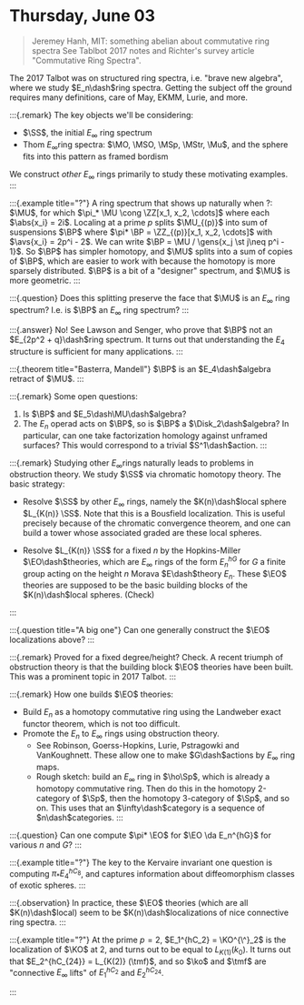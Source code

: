 # Thursday, June 03

> Jeremey Hanh, MIT: something abelian about commutative ring spectra
> See Tablbot 2017 notes and Richter's survey article "Commutative Ring Spectra".

The 2017 Talbot was on structured ring spectra, i.e. "brave new algebra", where we study $E_n\dash$ring spectra.
Getting the subject off the ground requires many definitions, care of May, EKMM, Lurie, and more.


:::{.remark}
The key objects we'll be considering:

- $\SS$, the initial $E_\infty$ ring spectrum
- Thom $E_\infty$ring spectra: $\MO, \MSO, \MSp, \MStr, \Mu$, and the sphere fits into this pattern as framed bordism

We construct *other* $E_\infty$ rings primarily to study these motivating examples.
:::


:::{.example title="?"}
A ring spectrum that shows up naturally when ?:
 $\MU$, for which $\pi_* \MU \cong \ZZ[x_1, x_2, \cdots]$ where each $\abs{x_i} = 2i$.
Localing at a prime $p$ splits $\MU_{(p)}$ into  sum of suspensions $\BP$ where $\pi* \BP = \ZZ_{(p)}[x_1, x_2, \cdots]$ with $\avs{x_i} = 2p^i - 2$.
We can write $\BP = \MU / \gens{x_j \st j\neq p^i - 1}$.
So $\BP$ has simpler homotopy, and $\MU$ splits into a sum of copies of $\BP$, which are easier to work with because the homotopy is more sparsely distributed.
$\BP$ is a bit of a "designer" spectrum, and $\MU$ is more geometric.
:::


:::{.question}
Does this splitting preserve the face that $\MU$ is an $E_\infty$ ring spectrum?
I.e. is $\BP$ an $E_\infty$ ring spectrum?
:::


:::{.answer}
No! See Lawson and Senger, who prove that $\BP$ not an $E_{2p^2 + q}\dash$ring spectrum.
It turns out that understanding the $E_4$ structure is sufficient for many applications.
:::


:::{.theorem title="Basterra, Mandell"}
$\BP$ is an $E_4\dash$algebra retract of $\MU$.
:::

:::{.remark}
Some open questions:

1. Is $\BP$ and $E_5\dash\MU\dash$algebra?
2. The $E_n$ operad acts on $\BP$, so is $\BP$ a $\Disk_2\dash$algebra?
  In particular, can one take factorization homology against unframed surfaces?
  This would correspond to a trivial $S^1\dash$action.
:::


:::{.remark}
Studying other $E_\infty$rings naturally leads to problems in obstruction theory.
We study $\SS$ via chromatic homotopy theory.
The basic strategy:

- Resolve $\SS$ by other $E_\infty$ rings, namely the $K(n)\dash$local sphere $L_{K(n)} \SS$.
  Note that this is a Bousfield localization.
  This is useful precisely because of the chromatic convergence theorem, and one can build a tower whose associated graded are these local spheres.

- Resolve $L_{K(n)} \SS$ for a fixed $n$ by the Hopkins-Miller $\EO\dash$theories, which are $E_\infty$ rings of the form $E_n^{hG}$ for $G$ a finite group acting on the height $n$ Morava $E\dash$theory $E_n$.
  These $\EO$ theories are supposed to be the basic building blocks of the $K(n)\dash$local spheres.
  (Check)

:::


:::{.question title="A big one"}
Can one generally construct the $\EO$ localizations above?
:::


:::{.remark}
Proved for a fixed degree/height? Check.
A recent triumph of obstruction theory is that the building block $\EO$ theories have been built.
This was a prominent topic in 2017 Talbot.
:::


:::{.remark}
How one builds $\EO$ theories:

- Build $E_n$ as a homotopy commutative ring using the Landweber exact functor theorem, which is not too difficult.
- Promote the $E_n$ to $E_\infty$ rings using obstruction theory.
  - See Robinson, Goerss-Hopkins, Lurie, Pstragowki and VanKoughnett.
  These allow one to make $G\dash$actions by $E_\infty$ ring maps.
  - Rough sketch: build an $E_\infty$ ring in $\ho\Sp$, which is already a homotopy commutative ring.
    Then do this in the homotopy 2-category of $\Sp$, then the homotopy 3-category of $\Sp$, and so on.
    This uses that an $\infty\dash$category is a sequence of $n\dash$categories.
:::


:::{.question}
Can one compute $\pi* \EO$ for $\EO \da E_n^{hG}$ for various $n$ and $G$?
:::

:::{.example title="?"}
The key to the Kervaire invariant one question is computing $\pi_* E_4 ^{hC_8}$, and captures information about diffeomorphism classes of exotic spheres.
:::


:::{.observation}
In practice, these $\EO$ theories (which are all $K(n)\dash$local) seem to be $K(n)\dash$localizations of nice connective ring spectra.
:::


:::{.example title="?"}
At the prime $p=2$, $E_1^{hC_2} = \KO^{\^}_2$ is the localization of $\KO$ at 2, and turns out to be equal to $L_{K(1)}(k_0)$.
It turns out that $E_2^{hC_{24}} = L_{K(2)} (\tmf)$, and so $\ko$ and $\tmf$ are "connective $E_\infty$ lifts" of $E_1^{hC_2}$ and $E_2^{hC_{24}}$.

:::



















